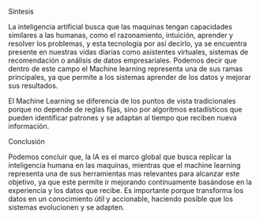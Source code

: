 Síntesis



La inteligencia artificial busca que las maquinas tengan capacidades similares a las humanas, como el razonamiento, intuición, aprender y resolver los problemas, y esta tecnología por así decirlo, ya se encuentra presente en nuestras vidas diarias como asistentes virtuales, sistemas de recomendación o análisis de datos empresariales. Podemos decir que dentro de este campo el Machine learning representa una de sus ramas principales, ya que permite a los sistemas aprender de los datos y mejorar sus resultados.

El Machine Learning se diferencia de los puntos de vista tradicionales porque no depende de reglas fijas, sino por algoritmos estadísticos que pueden identificar patrones y se adaptan al tiempo que reciben nueva información.



Conclusión



Podemos concluir que, la IA es el marco global que busca replicar la inteligencia humana en las maquinas, mientras que el machine learning representa una de sus herramientas mas relevantes para alcanzar este objetivo, ya que este permite ir mejorando continuamente basándose en la experiencia y los datos que recibe. Es importante porque transforma los datos en un conocimiento útil y accionable, haciendo posible que los sistemas evolucionen y se adapten.

